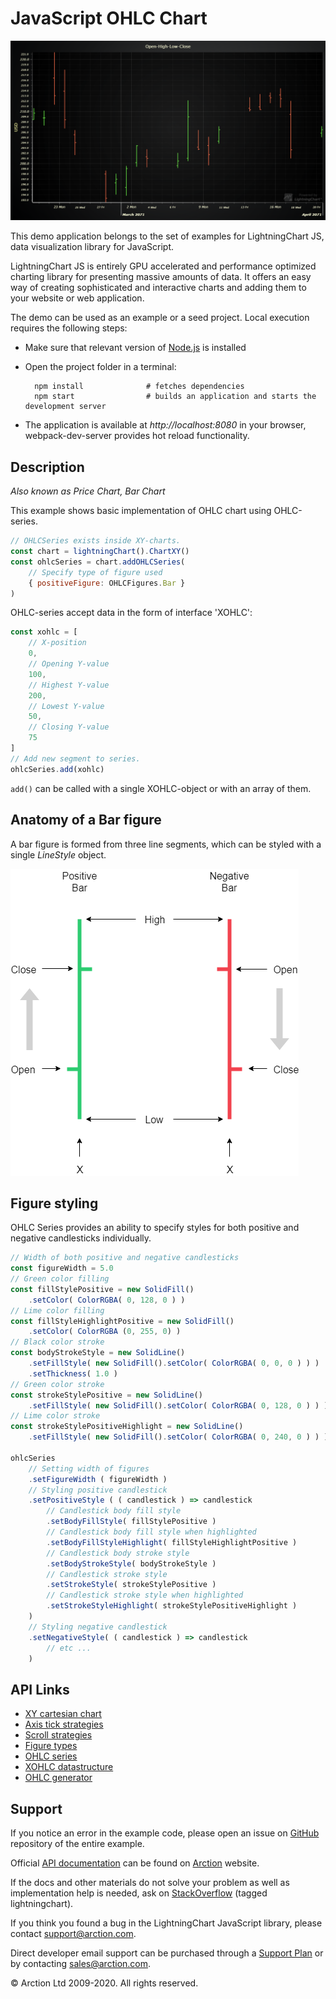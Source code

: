 # JavaScript OHLC Chart

![JavaScript OHLC Chart](ohlc.png)

This demo application belongs to the set of examples for LightningChart JS, data visualization library for JavaScript.

LightningChart JS is entirely GPU accelerated and performance optimized charting library for presenting massive amounts of data. It offers an easy way of creating sophisticated and interactive charts and adding them to your website or web application.

The demo can be used as an example or a seed project. Local execution requires the following steps:

- Make sure that relevant version of [Node.js](https://nodejs.org/en/download/) is installed
- Open the project folder in a terminal:

        npm install              # fetches dependencies
        npm start                # builds an application and starts the development server

- The application is available at *http://localhost:8080* in your browser, webpack-dev-server provides hot reload functionality.


## Description

*Also known as Price Chart, Bar Chart*

This example shows basic implementation of OHLC chart using OHLC-series.

```javascript
// OHLCSeries exists inside XY-charts.
const chart = lightningChart().ChartXY()
const ohlcSeries = chart.addOHLCSeries(
    // Specify type of figure used
    { positiveFigure: OHLCFigures.Bar }
)
```

OHLC-series accept data in the form of interface 'XOHLC':

```javascript
const xohlc = [
    // X-position
    0,
    // Opening Y-value
    100,
    // Highest Y-value
    200,
    // Lowest Y-value
    50,
    // Closing Y-value
    75
]
// Add new segment to series.
ohlcSeries.add(xohlc)
```

`add()` can be called with a single XOHLC-object or with an array of them.

## Anatomy of a Bar figure

A bar figure is formed from three line segments, which can be styled with a single *LineStyle* object.

[//]: # "IMPORTANT: The assets will not show before README.md is built - relative path is different!"

![](./assets/bar.png)

## Figure styling

OHLC Series provides an ability to specify styles for both positive and negative candlesticks individually. 

```javascript
// Width of both positive and negative candlesticks
const figureWidth = 5.0
// Green color filling
const fillStylePositive = new SolidFill()
    .setColor( ColorRGBA( 0, 128, 0 ) )
// Lime color filling
const fillStyleHighlightPositive = new SolidFill()
    .setColor( ColorRGBA (0, 255, 0) )
// Black color stroke
const bodyStrokeStyle = new SolidLine()
    .setFillStyle( new SolidFill().setColor( ColorRGBA( 0, 0, 0 ) ) )
    .setThickness( 1.0 )
// Green color stroke
const strokeStylePositive = new SolidLine()
    .setFillStyle( new SolidFill().setColor( ColorRGBA( 0, 128, 0 ) ) )
// Lime color stroke
const strokeStylePositiveHighlight = new SolidLine()
    .setFillStyle( new SolidFill().setColor( ColorRGBA( 0, 240, 0 ) ) )

ohlcSeries
	// Setting width of figures
	.setFigureWidth ( figureWidth )
	// Styling positive candlestick
	.setPositiveStyle ( ( candlestick ) => candlestick
        // Candlestick body fill style
		.setBodyFillStyle( fillStylePositive )
		// Candlestick body fill style when highlighted
        .setBodyFillStyleHighlight( fillStyleHighlightPositive )
		// Candlestick body stroke style
        .setBodyStrokeStyle( bodyStrokeStyle )
        // Candlestick stroke style
		.setStrokeStyle( strokeStylePositive )
		// Candlestick stroke style when highlighted
        .setStrokeStyleHighlight( strokeStylePositiveHighlight )
    )
	// Styling negative candlestick
	.setNegativeStyle( ( candlestick ) => candlestick
        // etc ...
    )
```


## API Links

* [XY cartesian chart]
* [Axis tick strategies]
* [Scroll strategies]
* [Figure types]
* [OHLC series]
* [XOHLC datastructure]
* [OHLC generator]


## Support

If you notice an error in the example code, please open an issue on [GitHub][0] repository of the entire example.

Official [API documentation][1] can be found on [Arction][2] website.

If the docs and other materials do not solve your problem as well as implementation help is needed, ask on [StackOverflow][3] (tagged lightningchart).

If you think you found a bug in the LightningChart JavaScript library, please contact support@arction.com.

Direct developer email support can be purchased through a [Support Plan][4] or by contacting sales@arction.com.

[0]: https://github.com/Arction/
[1]: https://www.arction.com/lightningchart-js-api-documentation/
[2]: https://www.arction.com
[3]: https://stackoverflow.com/questions/tagged/lightningchart
[4]: https://www.arction.com/support-services/

© Arction Ltd 2009-2020. All rights reserved.


[XY cartesian chart]: https://www.arction.com/lightningchart-js-api-documentation/v3.3.0/classes/chartxy.html
[Axis tick strategies]: https://www.arction.com/lightningchart-js-api-documentation/v3.3.0/globals.html#axistickstrategies
[Scroll strategies]: https://www.arction.com/lightningchart-js-api-documentation/v3.3.0/globals.html#axisscrollstrategies
[Figure types]: https://www.arction.com/lightningchart-js-api-documentation/v3.3.0/globals.html#ohlcfigures
[OHLC series]: https://www.arction.com/lightningchart-js-api-documentation/v3.3.0/classes/chartxy.html#addohlcseries
[XOHLC datastructure]: https://www.arction.com/lightningchart-js-api-documentation/v3.3.0/globals.html#xohlc
[OHLC generator]: https://arction.github.io/xydata/classes/ohlcgenerator.html

